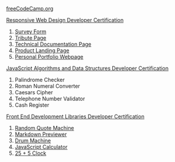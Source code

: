 [freeCodeCamp.org](https://www.freeCodeCamp.org)

[Responsive Web Design Developer Certification](https://www.freecodecamp.org/certification/zachorton/responsive-web-design)
1. [Survey Form](https://zac-horton-freecodecamp-projects.netlify.app/survey-form)
2. [Tribute Page](https://zac-horton-freecodecamp-projects.netlify.app/tribute-page)
3. [Technical Documentation Page](https://zac-horton-freecodecamp-projects.netlify.app/technical-documentation-page)
4. [Product Landing Page](https://zac-horton-freecodecamp-projects.netlify.app/product-landing-page)
5. [Personal Portfolio Webpage](https://zac-horton-freecodecamp-projects.netlify.app/personal-portfolio-webpage)


[JavaScript Algorithms and Data Structures Developer Certification](https://www.freecodecamp.org/certification/zachorton/javascript-algorithms-and-data-structures)
1. Palindrome Checker
2. Roman Numeral Converter
3. Caesars Cipher
4. Telephone Number Validator
5. Cash Register

[Front End Development Libraries Developer Certification](https://www.freecodecamp.org/certification/zachorton/front-end-development-libraries)
1. [Random Quote Machine](https://zac-horton-freecodecamp-projects.netlify.app/random-quote-machine)
2. [Markdown Previewer](https://zac-horton-freecodecamp-projects.netlify.app/markdown-previewer)
3. [Drum Machine](https://zac-horton-freecodecamp-projects.netlify.app/drum-machine)
4. [JavaScript Calculator](https://zac-horton-freecodecamp-projects.netlify.app/javascript-calculator)
5. [25 + 5 Clock](https://zac-horton-freecodecamp-projects.netlify.app/25+5-clock)
